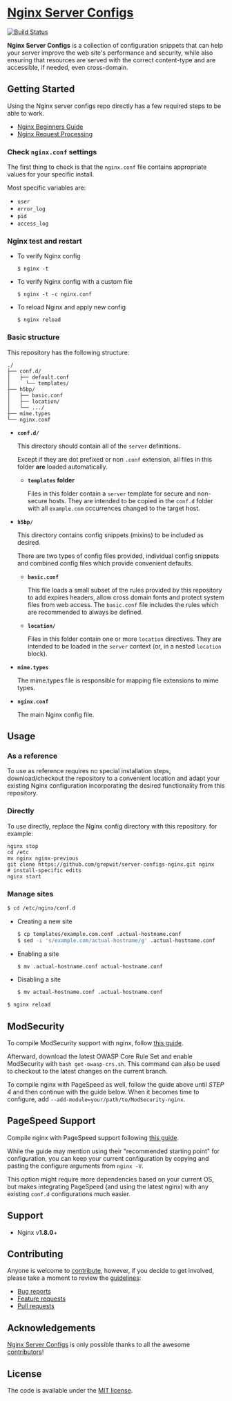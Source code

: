 # [Nginx Server Configs](https://github.com/h5bp/server-configs-nginx)

[![Build Status](https://img.shields.io/travis/h5bp/server-configs-nginx/master.svg)](https://travis-ci.org/h5bp/server-configs-nginx)

**Nginx Server Configs** is a collection of configuration snippets that can help
your server improve the web site's performance and security, while also
ensuring that resources are served with the correct content-type and are
accessible, if needed, even cross-domain.


## Getting Started

Using the Nginx server configs repo directly has a few required steps to be able to work.

* [Nginx Beginners Guide](https://nginx.org/en/docs/beginners_guide.html)
* [Nginx Request Processing](https://nginx.org/en/docs/http/request_processing.html)


### Check `nginx.conf` settings

The first thing to check is that the `nginx.conf` file contains appropriate values for
your specific install. 

Most specific variables are:
* `user`
* `error_log`
* `pid`
* `access_log`

### Nginx test and restart

* To verify Nginx config
  ```shell
  $ nginx -t 
  ```

* To verify Nginx config with a custom file
  ```shell
  $ nginx -t -c nginx.conf
  ```

* To reload Nginx and apply new config
  ```shell
  $ nginx reload 
  ```


### Basic structure

This repository has the following structure:

```
./
├── conf.d/
│   ├── default.conf
│	  └── templates/
├── h5bp/
│   ├── basic.conf
│   ├── location/
│   └── .../
├── mime.types
└── nginx.conf
```

* **`conf.d/`**

  This directory should contain all of the `server` definitions.
  
  Except if they are dot prefixed or non `.conf` extension, all files in this
  folder **are** loaded automatically.

  * **`templates` folder**

    Files in this folder contain a `server` template for secure and non-secure hosts.
    They are intended to be copied in the `conf.d` folder with all `example.com` 
    occurrences changed to the target host.

* **`h5bp/`**

  This directory contains config snippets (mixins) to be included as desired.
  
  There are two types of config files provided, individual config snippets and
  combined config files which provide convenient defaults.

  * **`basic.conf`**
  
    This file loads a small subset of the rules provided by this repository to add
    expires headers, allow cross domain fonts and protect system files from web
    access.
    The `basic.conf` file includes the rules which are recommended to always be
    defined.

  * **`location/`**
  
    Files in this folder contain one or more `location` directives. They are intended
    to be loaded in the `server` context (or, in a nested `location` block).


* **`mime.types`**

  The mime.types file is responsible for mapping file extensions to mime types.

* **`nginx.conf`**

  The main Nginx config file.


## Usage

### As a reference

To use as reference requires no special installation steps, download/checkout the
repository to a convenient location and adapt your existing Nginx configuration
incorporating the desired functionality from this repository.

### Directly

To use directly, replace the Nginx config directory with this repository. for example:

```shell
nginx stop
cd /etc
mv nginx nginx-previous
git clone https://github.com/grepwit/server-configs-nginx.git nginx
# install-specific edits
nginx start
```

### Manage sites

```bash
$ cd /etc/nginx/conf.d
```

* Creating a new site
  ```bash
  $ cp templates/example.com.conf .actual-hostname.conf
  $ sed -i 's/example.com/actual-hostname/g' .actual-hostname.conf
  ```

* Enabling a site
  ```bash
  $ mv .actual-hostname.conf actual-hostname.conf
  ```
	
* Disabling a site
  ```bash
  $ mv actual-hostname.conf .actual-hostname.conf
  ```

```bash
$ nginx reload
```
## ModSecurity

To compile ModSecurity support with nginx, follow [this guide](https://www.nginx.com/blog/compiling-and-installing-modsecurity-for-open-source-nginx/).

Afterward, download the latest OWASP Core Rule Set and enable ModSecurity with
`bash get-owasp-crs.sh`. This command can also be used to checkout to the
latest changes on the current branch.

To compile nginx with PageSpeed as well, follow the guide above until *STEP 4*
and then continue with the guide below. When it becomes time to configure, add
`--add-module=your/path/to/ModSecurity-nginx`.


## PageSpeed Support

Compile nginx with PageSpeed support following [this guide](https://www.linode.com/docs/web-servers/nginx/build-nginx-with-pagespeed-from-source/).

While the guide may mention using their "recommended starting point" for
configuration, you can keep your current configuration by copying and pasting
the configure arguments from `nginx -V`.

This option might require more dependencies based on your current OS, but
makes integrating PageSpeed (and using the latest nginx) with any existing
`conf.d` configurations much easier.


## Support

 * Nginx v**1.8.0**+


## Contributing

Anyone is welcome to [contribute](.github/CONTRIBUTING.md),
however, if you decide to get involved, please take a moment to review
the [guidelines](.github/CONTRIBUTING.md):

* [Bug reports](.github/CONTRIBUTING.md#bugs)
* [Feature requests](.github/CONTRIBUTING.md#features)
* [Pull requests](.github/CONTRIBUTING.md#pull-requests)


## Acknowledgements

[Nginx Server Configs](https://github.com/h5bp/server-configs-nginx) is only possible thanks to all the awesome
[contributors](https://github.com/h5bp/server-configs-nginx/graphs/contributors)!


## License

The code is available under the [MIT license](LICENSE.txt).
